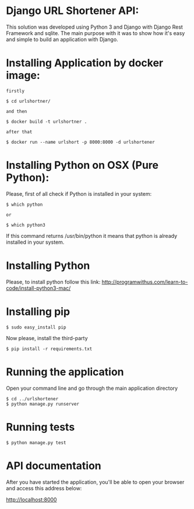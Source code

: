 # Django URL Shortener API:
This solution was developed using Python 3 and Django with Django Rest Framework and sqlite.
The main purpose with it was to show how it's easy and simple to build an application with Django.


# Installing Application by docker image:
```
firstly 
 
$ cd urlshortner/

and then
 
$ docker build -t urlshortner .

after that

$ docker run --name urlshort -p 8000:8000 -d urlshortener
```

# Installing Python on OSX (Pure Python):
Please, first of all check if Python is installed in your system:

```
$ which python

or

$ which python3
```

If this command returns /usr/bin/python it means that python is already installed in your system.

# Installing Python
Please, to install python follow this link: http://programwithus.com/learn-to-code/install-python3-mac/

# Installing pip
```
$ sudo easy_install pip
```
Now please, install the third-party
```
$ pip install -r requirements.txt
```
# Running the application 
Open your command line and go through the main application directory
```
$ cd ../urlshortener
$ python manage.py runserver
```

# Running tests
```
$ python manage.py test  
```

# API documentation
After you have started the application, you'll be able to open your browser and access this address below:

<a href='http://localhost:8000'>http://localhost:8000</a>

